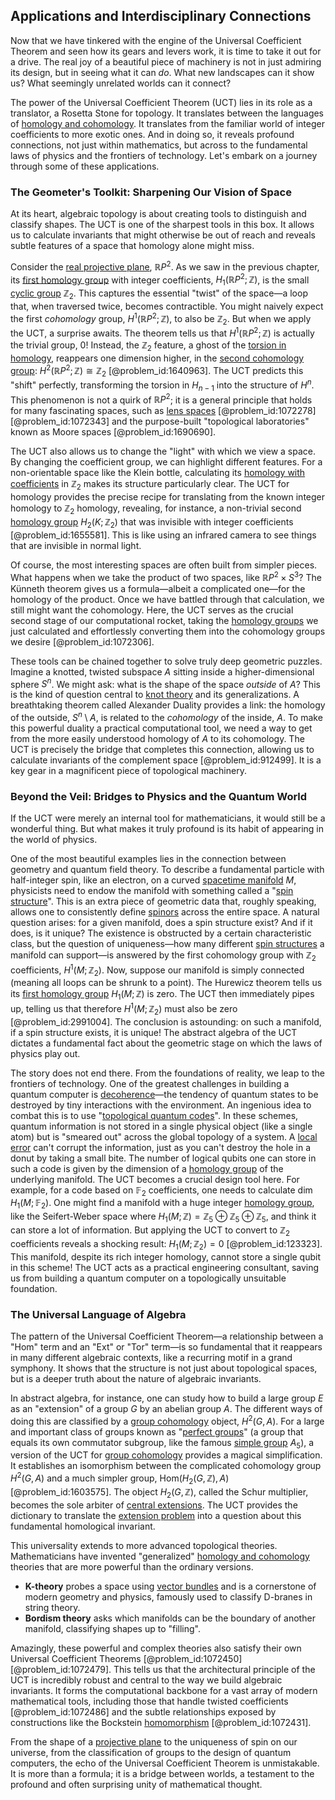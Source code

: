 ## Applications and Interdisciplinary Connections

Now that we have tinkered with the engine of the Universal Coefficient Theorem and seen how its gears and levers work, it is time to take it out for a drive. The real joy of a beautiful piece of machinery is not in just admiring its design, but in seeing what it can *do*. What new landscapes can it show us? What seemingly unrelated worlds can it connect?

The power of the Universal Coefficient Theorem (UCT) lies in its role as a translator, a Rosetta Stone for topology. It translates between the languages of [homology and cohomology](@article_id:159579). It translates from the familiar world of integer coefficients to more exotic ones. And in doing so, it reveals profound connections, not just within mathematics, but across to the fundamental laws of physics and the frontiers of technology. Let's embark on a journey through some of these applications.

### The Geometer's Toolkit: Sharpening Our Vision of Space

At its heart, algebraic topology is about creating tools to distinguish and classify shapes. The UCT is one of the sharpest tools in this box. It allows us to calculate invariants that might otherwise be out of reach and reveals subtle features of a space that homology alone might miss.

Consider the [real projective plane](@article_id:149870), $\mathbb{R}P^2$. As we saw in the previous chapter, its [first homology group](@article_id:144824) with integer coefficients, $H_1(\mathbb{R}P^2; \mathbb{Z})$, is the small [cyclic group](@article_id:146234) $\mathbb{Z}_2$. This captures the essential "twist" of the space—a loop that, when traversed twice, becomes contractible. You might naively expect the first *cohomology* group, $H^1(\mathbb{R}P^2; \mathbb{Z})$, to also be $\mathbb{Z}_2$. But when we apply the UCT, a surprise awaits. The theorem tells us that $H^1(\mathbb{R}P^2; \mathbb{Z})$ is actually the trivial group, 0! Instead, the $\mathbb{Z}_2$ feature, a ghost of the [torsion in homology](@article_id:261104), reappears one dimension higher, in the [second cohomology group](@article_id:137128): $H^2(\mathbb{R}P^2; \mathbb{Z}) \cong \mathbb{Z}_2$ [@problem_id:1640963]. The UCT predicts this "shift" perfectly, transforming the torsion in $H_{n-1}$ into the structure of $H^n$. This phenomenon is not a quirk of $\mathbb{R}P^2$; it is a general principle that holds for many fascinating spaces, such as [lens spaces](@article_id:274211) [@problem_id:1072278] [@problem_id:1072343] and the purpose-built "topological laboratories" known as Moore spaces [@problem_id:1690690].

The UCT also allows us to change the "light" with which we view a space. By changing the coefficient group, we can highlight different features. For a non-orientable space like the Klein bottle, calculating its [homology with coefficients](@article_id:156981) in $\mathbb{Z}_2$ makes its structure particularly clear. The UCT for homology provides the precise recipe for translating from the known integer homology to $\mathbb{Z}_2$ homology, revealing, for instance, a non-trivial second [homology group](@article_id:144585) $H_2(K; \mathbb{Z}_2)$ that was invisible with integer coefficients [@problem_id:1655581]. This is like using an infrared camera to see things that are invisible in normal light.

Of course, the most interesting spaces are often built from simpler pieces. What happens when we take the product of two spaces, like $\mathbb{R}P^2 \times S^3$? The Künneth theorem gives us a formula—albeit a complicated one—for the homology of the product. Once we have battled through that calculation, we still might want the cohomology. Here, the UCT serves as the crucial second stage of our computational rocket, taking the [homology groups](@article_id:135946) we just calculated and effortlessly converting them into the cohomology groups we desire [@problem_id:1072306].

These tools can be chained together to solve truly deep geometric puzzles. Imagine a knotted, twisted subspace $A$ sitting inside a higher-dimensional sphere $S^n$. We might ask: what is the shape of the space *outside* of $A$? This is the kind of question central to [knot theory](@article_id:140667) and its generalizations. A breathtaking theorem called Alexander Duality provides a link: the homology of the outside, $S^n \setminus A$, is related to the *cohomology* of the inside, $A$. To make this powerful duality a practical computational tool, we need a way to get from the more easily understood homology of $A$ to its cohomology. The UCT is precisely the bridge that completes this connection, allowing us to calculate invariants of the complement space [@problem_id:912499]. It is a key gear in a magnificent piece of topological machinery.

### Beyond the Veil: Bridges to Physics and the Quantum World

If the UCT were merely an internal tool for mathematicians, it would still be a wonderful thing. But what makes it truly profound is its habit of appearing in the world of physics.

One of the most beautiful examples lies in the connection between geometry and quantum field theory. To describe a fundamental particle with half-integer spin, like an electron, on a curved [spacetime manifold](@article_id:261598) $M$, physicists need to endow the manifold with something called a "[spin structure](@article_id:157274)". This is an extra piece of geometric data that, roughly speaking, allows one to consistently define [spinors](@article_id:157560) across the entire space. A natural question arises: for a given manifold, does a spin structure exist? And if it does, is it unique? The existence is obstructed by a certain characteristic class, but the question of uniqueness—how many different [spin structures](@article_id:161168) a manifold can support—is answered by the first cohomology group with $\mathbb{Z}_2$ coefficients, $H^1(M; \mathbb{Z}_2)$. Now, suppose our manifold is simply connected (meaning all loops can be shrunk to a point). The Hurewicz theorem tells us its [first homology group](@article_id:144824) $H_1(M; \mathbb{Z})$ is zero. The UCT then immediately pipes up, telling us that therefore $H^1(M; \mathbb{Z}_2)$ must also be zero [@problem_id:2991004]. The conclusion is astounding: on such a manifold, if a spin structure exists, it is unique! The abstract algebra of the UCT dictates a fundamental fact about the geometric stage on which the laws of physics play out.

The story does not end there. From the foundations of reality, we leap to the frontiers of technology. One of the greatest challenges in building a quantum computer is [decoherence](@article_id:144663)—the tendency of quantum states to be destroyed by tiny interactions with the environment. An ingenious idea to combat this is to use "[topological quantum codes](@article_id:142101)". In these schemes, quantum information is not stored in a single physical object (like a single atom) but is "smeared out" across the global topology of a system. A [local error](@article_id:635348) can't corrupt the information, just as you can't destroy the hole in a donut by taking a small bite. The number of logical qubits one can store in such a code is given by the dimension of a [homology group](@article_id:144585) of the underlying manifold. The UCT becomes a crucial design tool here. For example, for a code based on $\mathbb{F}_2$ coefficients, one needs to calculate $\dim H_1(M; \mathbb{F}_2)$. One might find a manifold with a huge integer [homology group](@article_id:144585), like the Seifert-Weber space where $H_1(M; \mathbb{Z}) = \mathbb{Z}_5 \oplus \mathbb{Z}_5 \oplus \mathbb{Z}_5$, and think it can store a lot of information. But applying the UCT to convert to $\mathbb{Z}_2$ coefficients reveals a shocking result: $H_1(M; \mathbb{Z}_2) = 0$ [@problem_id:123323]. This manifold, despite its rich integer homology, cannot store a single qubit in this scheme! The UCT acts as a practical engineering consultant, saving us from building a quantum computer on a topologically unsuitable foundation.

### The Universal Language of Algebra

The pattern of the Universal Coefficient Theorem—a relationship between a "Hom" term and an "Ext" or "Tor" term—is so fundamental that it reappears in many different algebraic contexts, like a recurring motif in a grand symphony. It shows that the structure is not just about topological spaces, but is a deeper truth about the nature of algebraic invariants.

In abstract algebra, for instance, one can study how to build a large group $E$ as an "extension" of a group $G$ by an abelian group $A$. The different ways of doing this are classified by a [group cohomology](@article_id:144351) object, $H^2(G, A)$. For a large and important class of groups known as "[perfect groups](@article_id:139013)" (a group that equals its own commutator subgroup, like the famous [simple group](@article_id:147120) $A_5$), a version of the UCT for [group cohomology](@article_id:144351) provides a magical simplification. It establishes an isomorphism between the complicated cohomology group $H^2(G, A)$ and a much simpler group, $\text{Hom}(H_2(G, \mathbb{Z}), A)$ [@problem_id:1603575]. The object $H_2(G, \mathbb{Z})$, called the Schur multiplier, becomes the sole arbiter of [central extensions](@article_id:144140). The UCT provides the dictionary to translate the [extension problem](@article_id:150027) into a question about this fundamental homological invariant.

This universality extends to more advanced topological theories. Mathematicians have invented "generalized" [homology and cohomology](@article_id:159579) theories that are more powerful than the ordinary versions.
*   **K-theory** probes a space using [vector bundles](@article_id:159123) and is a cornerstone of modern geometry and physics, famously used to classify D-branes in string theory.
*   **Bordism theory** asks which manifolds can be the boundary of another manifold, classifying shapes up to "filling".

Amazingly, these powerful and complex theories also satisfy their own Universal Coefficient Theorems [@problem_id:1072450] [@problem_id:1072479]. This tells us that the architectural principle of the UCT is incredibly robust and central to the way we build algebraic invariants. It forms the computational backbone for a vast array of modern mathematical tools, including those that handle twisted coefficients [@problem_id:1072486] and the subtle relationships exposed by constructions like the Bockstein [homomorphism](@article_id:146453) [@problem_id:1072431].

From the shape of a [projective plane](@article_id:266007) to the uniqueness of spin on our universe, from the classification of groups to the design of quantum computers, the echo of the Universal Coefficient Theorem is unmistakable. It is more than a formula; it is a bridge between worlds, a testament to the profound and often surprising unity of mathematical thought.